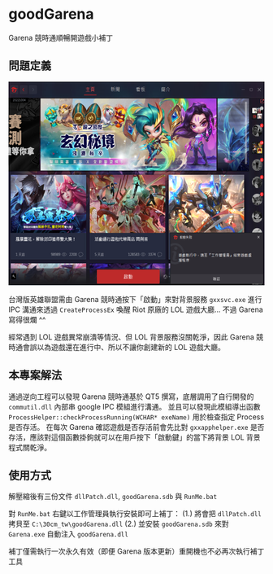 # goodGarena
Garena 競時通順暢開遊戲小補丁

## 問題定義
[<img src="demo.png" width="600" height="400" />]()

台灣版英雄聯盟需由 Garena 競時通按下「啟動」來對背景服務 `gxxsvc.exe` 
進行 IPC 溝通來透過 `CreateProcessEx` 喚醒 Riot 原廠的 LOL 遊戲大廳... 不過 Garena 寫得很爛 ^^ 

經常遇到 LOL 遊戲異常崩潰等情況、但 LOL 背景服務沒關乾淨，因此 Garena 競時通會誤以為遊戲還在進行中、所以不讓你創建新的 LOL 遊戲大廳。

## 本專案解法
通過逆向工程可以發現 Garena 競時通基於 QT5 撰寫，底層調用了自行開發的 `commutil.dll` 內部串 google IPC 模組進行溝通。
並且可以發現此模組導出函數 `ProcessHelper::checkProcessRunning(WCHAR* exeName)` 用於檢查指定 Process 是否存活。
在每次 Garena 確認遊戲是否存活前會先比對 `gxxapphelper.exe` 是否存活，應該對這個函數掛鉤就可以在用戶按下「啟動鍵」的當下將背景 LOL 背景程式關乾淨。

## 使用方式
解壓縮後有三份文件 `dllPatch.dll`, `goodGarena.sdb` 與 `RunMe.bat` 

對 `RunMe.bat` 右鍵以工作管理員執行安裝即可上補丁：
(1.) 將會把 `dllPatch.dll` 拷貝至 `C:\30cm_tw\goodGarena.dll`
(2.) 並安裝 `goodGarena.sdb` 來對 `Garena.exe` 自動注入 `goodGarena.dll` 

補丁僅需執行一次永久有效（即便 Garena 版本更新）重開機也不必再次執行補丁工具
